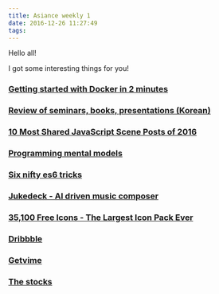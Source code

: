 ```yaml
---
title: Asiance weekly 1
date: 2016-12-26 11:27:49
tags:
---
```


Hello all!

I got some interesting things for you!

### [Getting started with Docker in 2 minutes](https://medium.com/@chetcorcos/getting-started-with-docker-in-2-minutes-fd6a7668eb39)

### [Review of seminars, books, presentations (Korean)](https://github.com/jojoldu/review)

### [10 Most Shared JavaScript Scene Posts of 2016](https://medium.com/javascript-scene/10-most-shared-javascript-scene-posts-of-2016-862955855d36)

### [Programming mental models](https://medium.freecodecamp.com/programming-mental-models-47ccc65eb334)

### [Six nifty es6 tricks](http://www.2ality.com/2016/05/six-nifty-es6-tricks.html)

### [Jukedeck - AI driven music composer](https://www.jukedeck.com/)

### [35,100 Free Icons - The Largest Icon Pack Ever](https://icons8.com)

### [Dribbble](https://dribbble.com/)

### [Getvime](http://getvime.com/)

### [The stocks](http://thestocks.im/)
